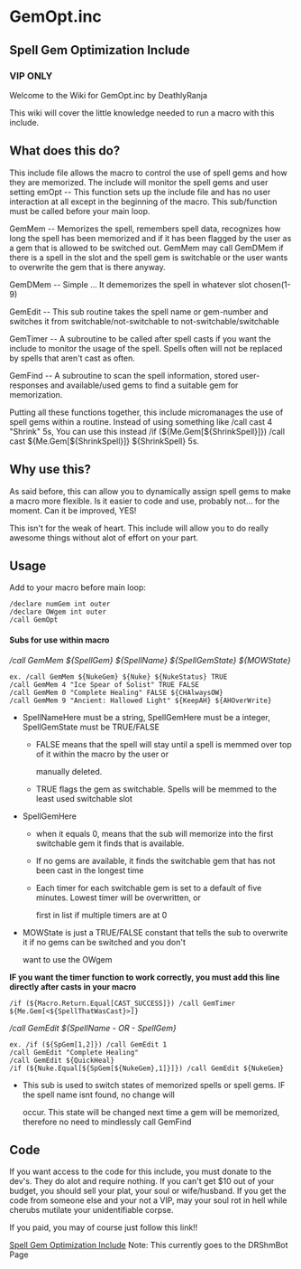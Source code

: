 # GemOpt.inc

## Spell Gem Optimization Include

### VIP ONLY

Welcome to the Wiki for GemOpt.inc by DeathlyRanja

This wiki will cover the little knowledge needed to run a macro with this include.

## What does this do?

This include file allows the macro to control the use of spell gems and how they are memorized. The include will monitor the spell gems and user setting emOpt -- This function sets up the include file and has no user interaction at all except in the beginning of the macro. This sub/function must be called before your main loop.

GemMem -- Memorizes the spell, remembers spell data, recognizes how long the spell has been memorized and if it has been flagged by the user as a gem that is allowed to be switched out. GemMem may call GemDMem if there is a spell in the slot and the spell gem is switchable or the user wants to overwrite the gem that is there anyway.

GemDMem -- Simple ... It dememorizes the spell in whatever slot chosen(1-9)

GemEdit -- This sub routine takes the spell name or gem-number and switches it from switchable/not-switchable to not-switchable/switchable

GemTimer -- A subroutine to be called after spell casts if you want the include to monitor the usage of the spell. Spells often will not be replaced by spells that aren't cast as often.

GemFind -- A subroutine to scan the spell information, stored user-responses and available/used gems to find a suitable gem for memorization.

Putting all these functions together, this include micromanages the use of spell gems within a routine. Instead of using something like /call cast 4 "Shrink" 5s, You can use this instead /if (${Me.Gem[${ShrinkSpell}\]}) /call cast ${Me.Gem\[${ShrinkSpell}]} ${ShrinkSpell} 5s.

## Why use this?

As said before, this can allow you to dynamically assign spell gems to make a macro more flexible. Is it easier to code and use, probably not... for the moment. Can it be improved, YES!

This isn't for the weak of heart. This include will allow you to do really awesome things without alot of effort on your part.

## Usage

Add to your macro before main loop:

`/declare numGem int outer`  
`/declare OWgem int outer`  
`/call GemOpt`

#### Subs for use within macro

_/call GemMem ${SpellGem} ${SpellName} ${SpellGemState} ${MOWState}_

`ex. /call GemMem ${NukeGem} ${Nuke} ${NukeStatus} TRUE`  
`/call GemMem 4 "Ice Spear of Solist" TRUE FALSE`  
`/call GemMem 0 "Complete Healing" FALSE ${CHAlwaysOW}`  
`/call GemMem 9 "Ancient: Hallowed Light" ${KeepAH} ${AHOverWrite}`

* SpellNameHere must be a string, SpellGemHere must be a integer, SpellGemState must be TRUE/FALSE
  * FALSE means that the spell will stay until a spell is memmed over top of it within the macro by the user or

    manually deleted.

  * TRUE flags the gem as switchable. Spells will be memmed to the least used switchable slot
* SpellGemHere
  * when it equals 0, means that the sub will memorize into the first switchable gem it finds that is available.
  * If no gems are available, it finds the switchable gem that has not been cast in the longest time
  * Each timer for each switchable gem is set to a default of five minutes. Lowest timer will be overwritten, or

    first in list if multiple timers are at 0
* MOWState is just a TRUE/FALSE constant that tells the sub to overwrite it if no gems can be switched and you don't

  want to use the OWgem

**IF you want the timer function to work correctly, you must add this line directly after casts in your macro**

`/if (${Macro.Return.Equal[CAST_SUCCESS]}) /call GemTimer ${Me.Gem[<${SpellThatWasCast}>]}`

_/call GemEdit ${SpellName - OR - SpellGem}_

`ex. /if (${SpGem[1,2]}) /call GemEdit 1`  
`/call GemEdit "Complete Healing"`  
`/call GemEdit ${QuickHeal}`  
`/if (${Nuke.Equal[${SpGem[${NukeGem},1]}]}) /call GemEdit ${NukeGem}`

* This sub is used to switch states of memorized spells or spell gems. IF the spell name isnt found, no change will

  occur. This state will be changed next time a gem will be memorized, therefore no need to mindlessly call GemFind

## Code

If you want access to the code for this include, you must donate to the dev's. They do alot and require nothing. If you can't get $10 out of your budget, you should sell your plat, your soul or wife/husband. If you get the code from someone else and your not a VIP, may your soul rot in hell while cherubs mutilate your unidentifiable corpse.

If you paid, you may of course just follow this link!!

[Spell Gem Optimization Include](https://macroquest.org/phpBB3/viewtopic.php?t=13340) Note: This currently goes to the DRShmBot Page

